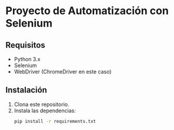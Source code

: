 # Proyecto de Automatización con Selenium

## Requisitos
- Python 3.x
- Selenium
- WebDriver (ChromeDriver en este caso)

## Instalación

1. Clona este repositorio.
2. Instala las dependencias:
   ```sh
   pip install -r requirements.txt
